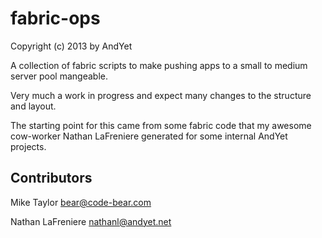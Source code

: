 # fabric-ops

Copyright (c) 2013 by AndYet

A collection of fabric scripts to make pushing apps to a
small to medium server pool mangeable.

Very much a work in progress and expect many changes to the
structure and layout.

The starting point for this came from some fabric code that
my awesome cow-worker Nathan LaFreniere generated for some
internal AndYet projects.


## Contributors

Mike Taylor <bear@code-bear.com>

Nathan LaFreniere <nathanl@andyet.net>
